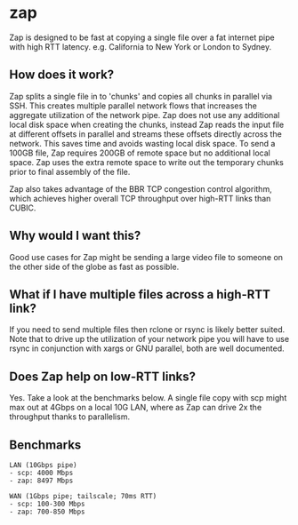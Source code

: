 # zap
Zap is designed to be fast at copying a single file over a fat internet pipe with high RTT latency. e.g. California to New York or London to Sydney. 

## How does it work?
Zap splits a single file in to 'chunks' and copies all chunks in parallel via SSH. This creates multiple parallel network flows that increases the aggregate utilization of the network pipe. Zap does not use any additional local disk space when creating the chunks, instead Zap reads the input file at different offsets in parallel and streams these offsets directly across the network. This saves time and avoids wasting local disk space. To send a 100GB file, Zap requires 200GB of remote space but no additional local space. Zap uses the extra remote space to write out the temporary chunks prior to final assembly of the file. 

Zap also takes advantage of the BBR TCP congestion control algorithm, which achieves higher overall TCP throughput over high-RTT links than CUBIC.

## Why would I want this?
Good use cases for Zap might be sending a large video file to someone on the other side of the globe as fast as possible. 

## What if I have multiple files across a high-RTT link?
If you need to send multiple files then rclone or rsync is likely better suited. Note that to drive up the utilization of your network pipe you will have to use rsync in conjunction with xargs or GNU parallel, both are well documented. 

## Does Zap help on low-RTT links?
Yes. Take a look at the benchmarks below. A single file copy with scp might max out at 4Gbps on a local 10G LAN, where as Zap can drive 2x the throughput thanks to parallelism.  

## Benchmarks
``` 
LAN (10Gbps pipe)
- scp: 4000 Mbps
- zap: 8497 Mbps

WAN (1Gbps pipe; tailscale; 70ms RTT)
- scp: 100-300 Mbps
- zap: 700-850 Mbps
```

